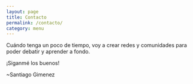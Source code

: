 ```yaml
---
layout: page
title: Contacto
permalink: /contacto/
category: menu
---
```


Cuándo tenga un poco de tiempo, voy a crear redes y comunidades para poder debatir y aprender a fondo.

¡Siganmé los buenos!

~Santiago Gimenez